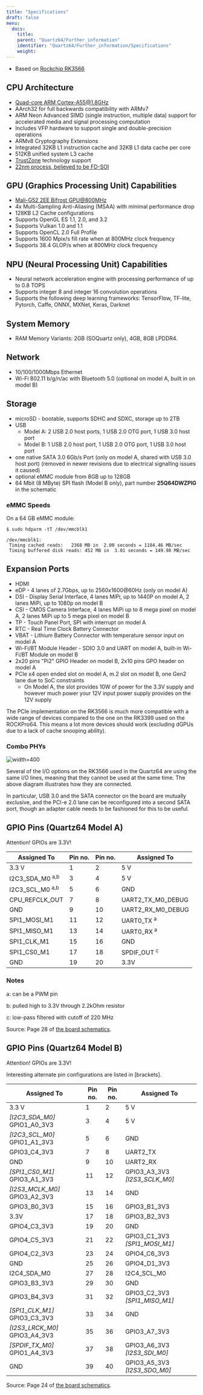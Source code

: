 ```yaml
---
title: "Specifications"
draft: false
menu:
  docs:
    title:
    parent: "Quartz64/Further_information"
    identifier: "Quartz64/Further_information/Specifications"
    weight:
---
```


* Based on [Rockchip RK3566](https://www.rock-chips.com/a/en/products/RK35_Series/2021/0113/1274.html)

## CPU Architecture

* [Quad-core ARM Cortex-A55@1.8GHz](https://developer.arm.com/ip-products/processors/cortex-a/cortex-a55)
* AArch32 for full backwards compatibility with ARMv7
* ARM Neon Advanced SIMD (single instruction, multiple data) support for accelerated media and signal processing computation
* Includes VFP hardware to support single and double-precision operations
* ARMv8 Cryptography Extensions
* Integrated 32KB L1 instruction cache and 32KB L1 data cache per core
* 512KB unified system L3 cache
* [TrustZone](https://developer.arm.com/ip-products/security-ip/trustzone) technology support
* [22nm process, believed to be FD-SOI](https://www.cnx-software.com/2020/12/01/rockchip-rk3568-processor-to-power-edge-computing-and-nvr-applications)

## GPU (Graphics Processing Unit) Capabilities

* [Mali-G52 2EE Bifrost GPU@800MHz](https://developer.arm.com/ip-products/graphics-and-multimedia/mali-gpus/mali-g52-gpu)
* 4x Multi-Sampling Anti-Aliasing (MSAA) with minimal performance drop
* 128KB L2 Cache configurations
* Supports OpenGL ES 1.1, 2.0, and 3.2
* Supports Vulkan 1.0 and 1.1
* Supports OpenCL 2.0 Full Profile
* Supports 1600 Mpix/s fill rate when at 800MHz clock frequency
* Supports 38.4 GLOP/s when at 800MHz clock frequency

## NPU (Neural Processing Unit) Capabilities

* Neural network acceleration engine with processing performance of up to 0.8 TOPS
* Supports integer 8 and integer 16 convolution operations
* Supports the following deep learning frameworks: TensorFlow, TF-lite, Pytorch, Caffe, ONNX, MXNet, Keras, Darknet

## System Memory

* RAM Memory Variants: 2GB (SOQuartz only), 4GB, 8GB LPDDR4.

## Network

* 10/100/1000Mbps Ethernet
* Wi-Fi 802.11 b/g/n/ac with Bluetooth 5.0 (optional on model A, built in on model B)

## Storage

* microSD - bootable, supports SDHC and SDXC, storage up to 2TB
* USB
  * Model A: 2 USB 2.0 host ports, 1 USB 2.0 OTG port, 1 USB 3.0 host port
  * Model B: 1 USB 2.0 host port, 1 USB 2.0 OTG port, 1 USB 3.0 host port
* one native SATA 3.0 6Gb/s Port (only on model A, shared with USB 3.0 host port) (removed in newer revisions due to electrical signalling issues it caused)
* optional eMMC module from 8GB up to 128GB
* 64 Mbit (8 MByte) SPI flash (Model B only), part number **25Q64DWZPIG** in the schematic

### eMMC Speeds

On a 64 GB eMMC module:

```console
$ sudo hdparm -tT /dev/mmcblk1
```

    /dev/mmcblk1:
     Timing cached reads:   2368 MB in  2.00 seconds = 1184.46 MB/sec
     Timing buffered disk reads: 452 MB in  3.01 seconds = 149.98 MB/sec

## Expansion Ports

* HDMI
* eDP - 4 lanes of 2.7Gbps, up to 2560x1600@60Hz (only on model A)
* DSI - Display Serial Interface, 4 lanes MiPi, up to 1440P on model A, 2 lanes MiPi, up to 1080p on model B
* CSI - CMOS Camera Interface, 4 lanes MiPi up to 8 mega pixel on model A, 2 lanes MiPi up to 5 mega pixel on model B
* TP - Touch Panel Port, SPI with interrupt on model A
* RTC - Real Time Clock Battery Connector
* VBAT - Lithium Battery Connector with temperature sensor input on model A
* Wi-Fi/BT Module Header - SDIO 3.0 and UART on model A, built-in Wi-Fi/BT Module on model B
* 2x20 pins "Pi2" GPIO Header on model B, 2x10 pins GPO header on model A
* PCIe x4 open ended slot on model A, m.2 slot on model B, one Gen2 lane due to SoC constraints
  * On Model A, the slot provides 10W of power for the 3.3V supply and however much power your 12V input power supply provides on the 12V supply

The PCIe implementation on the RK3566 is much more compatible with a wide range of devices compared to the one on the RK3399 used on the ROCKPro64. This means a lot more devices should work (excluding dGPUs due to a lack of cache snooping ability).

### Combo PHYs

![width=400](/documentation/images/rk3566_phy.png)

Several of the I/O options on the RK3566 used in the Quartz64 are using the same I/O lines, meaning that they cannot be used at the same time. The above diagram illustrates how they are connected.

In particular, USB 3.0 and the SATA connector on the board are mutually exclusive, and the PCI-e 2.0 lane can be reconfigured into a second SATA port, though an adapter cable needs to be fashioned for this to be useful.

## GPIO Pins (Quartz64 Model A)

Attention! GPIOs are 3.3V!



| Assigned To | Pin no. | Pin no. | Assigned To | 
| --- | --- | --- | --- |
| 3.3 V | 1 | 2 | 5 V | 
| I2C3_SDA_M0 <sup>a,b</sup> | 3 | 4 | 5 V |
| I2C3_SCL_M0 <sup>a,b</sup> | 5 | 6 | GND |
| CPU_REFCLK_OUT | 7 | 8 | UART2_TX_M0_DEBUG | 
| GND | 9 | 10 | UART2_RX_M0_DEBUG |
| SPI1_MOSI_M1 | 11 | 12 | UART0_TX <sup>a</sup> | 
| SPI1_MISO_M1 | 13 | 14 | UART0_RX <sup>a</sup> |
| SPI1_CLK_M1 | 15 | 16 | GND | 
| SPI1_CS0_M1 | 17 | 18 | SPDIF_OUT <sup>c</sup> |
| GND | 19 | 20 | 3.3V | 

### Notes

a: can be a PWM pin

b: pulled high to 3.3V through 2.2kOhm resistor

c: low-pass filtered with cutoff of 220 MHz

Source: Page 28 of [the board schematics](https://wiki.pine64.org/wiki/File:Quartz64_model-A_schematic_v1.0_20201215.pdf).

## GPIO Pins (Quartz64 Model B)

Attention! GPIOs are 3.3V!

Interesting alternate pin configurations are listed in [brackets].

| Assigned To | Pin no. | Pin no. | Assigned To 
| --- | --- | --- | --- |
| 3.3 V | 1 | 2 | 5 V 
| _[I2C3_SDA_M0]_ GPIO1_A0_3V3 | 3 | 4 | 5 V |
| _[I2C3_SCL_M0]_ GPIO1_A1_3V3 | 5 | 6 | GND |
| GPIO3_C4_3V3 | 7 | 8 | UART2_TX |
| GND | 9 | 10 | UART2_RX |
| _[SPI1_CS0_M1]_ GPIO3_A1_3V3 | 11 | 12 | GPIO3_A3_3V3 _[I2S3_SCLK_M0]_ |
| _[I2S3_MCLK_M0]_ GPIO3_A2_3V3 | 13 | 14 | GND |
| GPIO3_B0_3V3 | 15 | 16 | GPIO3_B1_3V3 |
| 3.3V | 17 | 18 | GPIO3_B2_3V3 |
| GPIO4_C3_3V3 | 19 | 20 | GND |
| GPIO4_C5_3V3 | 21 | 22 | GPIO3_C1_3V3 _[SPI1_MOSI_M1]_ |
| GPIO4_C2_3V3 | 23 | 24 | GPIO4_C6_3V3 |
| GND | 25 | 26 | GPIO4_D1_3V3 |
| I2C4_SDA_M0 | 27 | 28 | I2C4_SCL_M0 |
| GPIO3_B3_3V3 | 29 | 30 | GND |
| GPIO3_B4_3V3 | 31 | 32 | GPIO3_C2_3V3 _[SPI1_MISO_M1]_ |
| _[SPI1_CLK_M1]_ GPIO3_C3_3V3 | 33 | 34 | GND |
| _[I2S3_LRCK_M0]_ GPIO3_A4_3V3 | 35 | 36 | GPIO3_A7_3V3 |
| _[SPDIF_TX_M0]_ GPIO1_A4_3V3 | 37 | 38 | GPIO3_A6_3V3 _[I2S3_SDI_M0]_ |
| GND | 39 | 40 | GPIO3_A5_3V3 _[I2S3_SDO_M0]_ |

Source: Page 24 of [the board schematics](https://files.pine64.org/doc/quartz64/Quartz64_model-B_Schematic-V1.3_20220124.pdf).
